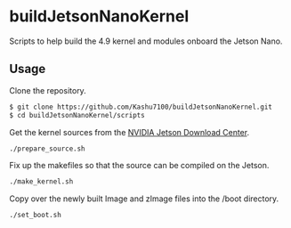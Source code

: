# buildJetsonNanoKernel
Scripts to help build the 4.9 kernel and modules onboard the Jetson Nano.

## Usage
Clone the repository.
```bash
$ git clone https://github.com/Kashu7100/buildJetsonNanoKernel.git
$ cd buildJetsonNanoKernel/scripts
```
Get the kernel sources from the [NVIDIA Jetson Download Center](https://developer.nvidia.com/embedded/downloads).
```bash
./prepare_source.sh
```
Fix up the makefiles so that the source can be compiled on the Jetson.
```bash
./make_kernel.sh
```
Copy over the newly built Image and zImage files into the /boot directory. 
```bash
./set_boot.sh
```
